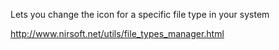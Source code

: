 Lets you change the icon for a specific file type in your system

http://www.nirsoft.net/utils/file_types_manager.html